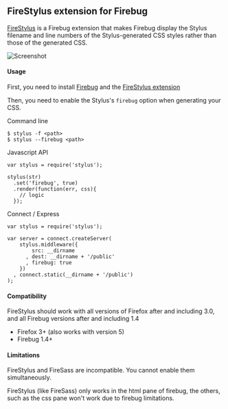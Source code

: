 
## FireStylus extension for Firebug

[FireStylus](//github.com/parallel/firestylus) is a Firebug extension 
that makes Firebug display the Stylus filename and line numbers of 
the Stylus-generated CSS styles rather than those of the generated CSS.

![Screenshot](//raw.github.com/parallel/firestylus/master/src/chrome/skin/screenshot.png)

#### Usage

First, you need to install [Firebug](https://addons.mozilla.org/firefox/downloads/latest/1843/addon-1843-latest.xpi?src=addondetail)
and the [FireStylus extension](//github.com/parallel/firestylus)

Then, you need to enable the Stylus's `firebug` option when generating your CSS.

Command line

	$ stylus -f <path>
	$ stylus --firebug <path>
	
Javascript API

	var stylus = require('stylus');

	stylus(str)
	  .set('firebug', true)
	  .render(function(err, css){
		// logic
	  });

Connect / Express

    var stylus = require('stylus');

    var server = connect.createServer(
        stylus.middleware({
            src: __dirname
          , dest: __dirname + '/public'
          , firebug: true
        })
      , connect.static(__dirname + '/public')
    );

#### Compatibility

 FireStylus should work with all versions of Firefox after 
 and including 3.0, and all Firebug versions after and including 1.4

 - Firefox 3+ (also works with version 5)
 - Firebug 1.4+

#### Limitations

FireStylus and FireSass are incompatible. You cannot enable them
simultaneously.

FireStylus (like FireSass) only works in the html pane of firebug, the others,
such as the css pane won't work due to firebug limitations.

